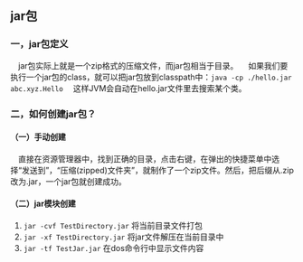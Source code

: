 ## jar包
### 一，jar包定义
&emsp;jar包实际上就是一个zip格式的压缩文件，而jar包相当于目录。
&emsp;如果我们要执行一个jar包的class，就可以把jar包放到classpath中：`java -cp ./hello.jar abc.xyz.Hello`
&emsp;这样JVM会自动在hello.jar文件里去搜索某个类。

### 二，如何创建jar包？

#### （一）手动创建
&emsp;直接在资源管理器中，找到正确的目录，点击右键，在弹出的快捷菜单中选择“发送到”，“压缩(zipped)文件夹”，就制作了一个zip文件。然后，把后缀从.zip改为.jar，一个jar包就创建成功。
#### （二）jar模块创建
1. `jar -cvf TestDirectory.jar` 将当前目录文件打包
2. `jar -xf TestDirectory.jar`  将jar文件解压在当前目录中
3. `jar -tf TestJar.jar` 在dos命令行中显示文件内容